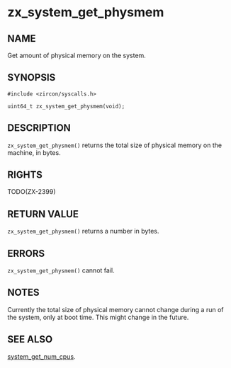 # zx_system_get_physmem

## NAME

<!-- Updated by update-docs-from-abigen, do not edit. -->

Get amount of physical memory on the system.

## SYNOPSIS

<!-- Updated by update-docs-from-abigen, do not edit. -->

```
#include <zircon/syscalls.h>

uint64_t zx_system_get_physmem(void);
```

## DESCRIPTION

`zx_system_get_physmem()` returns the total size of physical memory on
the machine, in bytes.

## RIGHTS

<!-- Updated by update-docs-from-abigen, do not edit. -->

TODO(ZX-2399)

## RETURN VALUE

`zx_system_get_physmem()` returns a number in bytes.

## ERRORS

`zx_system_get_physmem()` cannot fail.

## NOTES

Currently the total size of physical memory cannot change during a run of
the system, only at boot time.  This might change in the future.

## SEE ALSO


[system_get_num_cpus](system_get_num_cpus.md).
